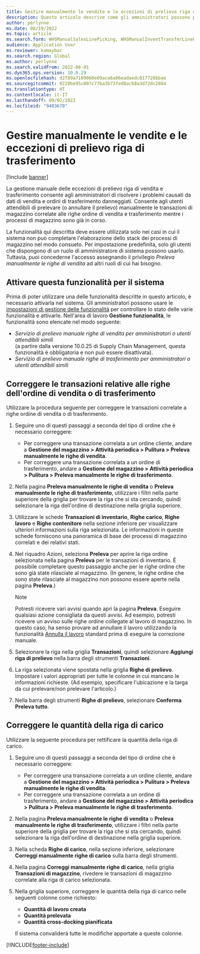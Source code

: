 ```yaml
---
title: Gestire manualmente le vendite e le eccezioni di prelievo riga di trasferimento
description: Questo articolo descrive come gli amministratori possono prelevare (o annullare il prelievo) manualmente le transazioni di magazzino per risolvere i problemi causati da vendite danneggiate e trasferire i dati degli ordini.
author: perlynne
ms.date: 08/19/2022
ms.topic: article
ms.search.form: WHSManualSalesLinePicking, WHSManualInventTransferLinePicking, InventTransPick, WHSLoadLineManualCorrection, WHSTroubleshootingSelfService
audience: Application User
ms.reviewer: kamaybac
ms.search.region: Global
ms.author: perlynne
ms.search.validFrom: 2022-08-01
ms.dyn365.ops.version: 10.0.29
ms.openlocfilehash: d2f89a7109060e69aca6a06eadaedc017728bbae
ms.sourcegitcommit: 0220be95c007c77ba3b73fed8ac68a3d72dc2884
ms.translationtype: HT
ms.contentlocale: it-IT
ms.lasthandoff: 09/02/2022
ms.locfileid: "9403670"
---
```

# <a name="manually-handle-sales-and-transfer-line-picking-exceptions"></a>Gestire manualmente le vendite e le eccezioni di prelievo riga di trasferimento

[!include [banner](../includes/banner.md)]

La gestione manuale delle eccezioni di prelievo riga di vendita e trasferimento consente agli amministratori di risolvere i problemi causati da dati di vendita e ordini di trasferimento danneggiati. Consente agli utenti attendibili di prelevare (o annullare il prelievo) manualmente le transazioni di magazzino correlate alle righe ordine di vendita e trasferimento mentre i processi di magazzino sono già in corso.

La funzionalità qui descritta deve essere utilizzata solo nei casi in cui il sistema non può completare l'elaborazione dello stack dei processi di magazzino nel modo consueto. Per impostazione predefinita, solo gli utenti che dispongono di un ruolo di amministratore di sistema possono usarlo. Tuttavia, puoi concederne l'accesso assegnando il privilegio *Preleva manualmente le righe di vendita* ad altri ruoli di cui hai bisogno.

## <a name="turn-on-this-feature-for-your-system"></a>Attivare questa funzionalità per il sistema

Prima di poter utilizzare una delle funzionalità descritte in questo articolo, è necessario attivarla nel sistema. Gli amministratori possono usare le [impostazioni di gestione delle funzionalità](../../fin-ops-core/fin-ops/get-started/feature-management/feature-management-overview.md) per controllare lo stato delle varie funzionalità e attivarle. Nell'area di lavoro **Gestione funzionalità**, le funzionalità sono elencate nel modo seguente:

- *Servizio di prelievo manuale righe di vendita per amministratori o utenti attendibili simili*<br>(a partire dalla versione 10.0.25 di Supply Chain Management, questa funzionalità è obbligatoria e non può essere disattivata).
- *Servizio di prelievo manuale righe di trasferimento per amministratori o utenti attendibili simili*

## <a name="correct-transactions-related-to-sales-or-transfer-order-lines"></a>Correggere le transazioni relative alle righe dell'ordine di vendita o di trasferimento

Utilizzare la procedura seguente per correggere le transazioni correlate a righe ordine di vendita o di trasferimento.

1. Seguire uno di questi passaggi a seconda del tipo di ordine che è necessario correggere:

    - Per correggere una transazione correlata a un ordine cliente, andare a **Gestione del magazzino \> Attività periodica \> Pulitura \> Preleva manualmente le righe di vendita**.
    - Per correggere una transazione correlata a un ordine di trasferimento, andare a **Gestione del magazzino \> Attività periodica \> Pulitura \> Preleva manualmente le righe di trasferimento**.

1. Nella pagina **Preleva manualmente le righe di vendita** o **Preleva manualmente le righe di trasferimento**, utilizzare i filtri nella parte superiore della griglia per trovare la riga che si sta cercando, quindi selezionare la riga dell'ordine di destinazione nella griglia superiore.
1. Utilizzare le schede **Transazioni di inventario**, **Righe carico**, **Righe lavoro** e **Righe contenitore** nella sezione inferiore per visualizzare ulteriori informazioni sulla riga selezionata. Le informazioni in queste schede forniscono una panoramica di base dei processi di magazzino correlati e dei relativi stati.
1. Nel riquadro Azioni, seleziona **Preleva** per aprire la riga ordine selezionata nella pagina **Preleva** per le transazioni di inventario. È possibile completare questo passaggio anche per le righe ordine che sono già state rilasciate al magazzino. (In genere, le righe ordine che sono state rilasciate al magazzino non possono essere aperte nella pagina **Preleva**.)

    > [!NOTE]
    > Potresti ricevere vari avvisi quando apri la pagina **Preleva**. Eseguire qualsiasi azione consigliata da questi avvisi. Ad esempio, potresti ricevere un avviso sulle righe ordine collegate al lavoro di magazzino. In questo caso, ha senso provare ad annullare il lavoro utilizzando la funzionalità [Annulla il lavoro](cancel-warehouse-work.md) standard prima di eseguire la correzione manuale.

1. Selezionare la riga nella griglia **Transazioni**, quindi selezionare **Aggiungi riga di prelievo** nella barra degli strumenti **Transazioni**.
1. La riga selezionata viene spostata nella griglia **Righe di prelievo**. Impostare i valori appropriati per tutte le colonne in cui mancano le informazioni richieste. (Ad esempio, specificare l'ubicazione e la targa da cui prelevare/non prelevare l'articolo.)
1. Nella barra degli strumenti **Righe di prelievo**, selezionare **Conferma Preleva tutto**.

## <a name="correct-load-line-quantities"></a>Correggere le quantità della riga di carico

Utilizzare la seguente procedura per rettificare la quantità della riga di carico.

1. Seguire uno di questi passaggi a seconda del tipo di ordine che è necessario correggere:

    - Per correggere una transazione correlata a un ordine cliente, andare a **Gestione del magazzino \> Attività periodica \> Pulitura \> Preleva manualmente le righe di vendita**.
    - Per correggere una transazione correlata a un ordine di trasferimento, andare a **Gestione del magazzino \> Attività periodica \> Pulitura \> Preleva manualmente le righe di trasferimento**.

1. Nella pagina **Preleva manualmente le righe di vendita** o **Preleva manualmente le righe di trasferimento**, utilizzare i filtri nella parte superiore della griglia per trovare la riga che si sta cercando, quindi selezionare la riga dell'ordine di destinazione nella griglia superiore.
1. Nella scheda **Righe di carico**, nella sezione inferiore, selezionare **Correggi manualmente righe di carico** sulla barra degli strumenti.
1. Nella pagina **Correggi manualmente righe di carico**, nella griglia **Transazioni di magazzino**, rivedere le transazioni di magazzino correlate alla riga di carico selezionata.
1. Nella griglia superiore, correggere le quantità della riga di carico nelle seguenti colonne come richiesto:

    - **Quantità di lavoro creata**
    - **Quantità prelevata**
    - **Quantità cross-docking pianificata**

    Il sistema convaliderà tutte le modifiche apportate a queste colonne.

[!INCLUDE[footer-include](../../includes/footer-banner.md)]
